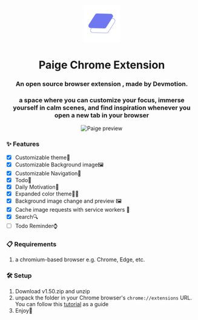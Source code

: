 <p align="center">
  <img src="./public/logo/128x128.png" width="100" height="100" alt="Paige Icon" />
</p>

<h1 align="center">Paige Chrome Extension</h1>

<h3 align="center">
  An open source browser extension , made by Devmotion.
</h3>

<h3 align="center">a space where you can customize your focus, immerse yourself in calm scenes, and find inspiration whenever you open a new tab in your browser</h3>

<p align="center">
  <img src="./public/images/preview.png"  alt="Paige preview" />
</p>

### ✨ Features

- [x] Customizable theme💅
- [x] Customizable Background image🖼️
- [x] Customizable Navigation🧭
- [x] Todo📝
- [x] Daily Motivation💪
- [x]  Expanded color theme🧑‍🎨
- [x] Background image change and preview 🖼️
- [x] Cache image requests with service workers 🧺
- [x] Search🔍
- [ ] Todo Reminder⌚

### 📋 Requirements

1. a chromium-based browser e.g. Chrome, Edge, etc.

### 🛠️ Setup

1. Download v1.50.zip and unzip
2. unpack the folder in your Chrome browser's `chrome://extensions` URL. You can follow this [tutorial](https://developer.chrome.com/docs/extensions/mv3/getstarted/)  as a guide
3. Enjoy💯
